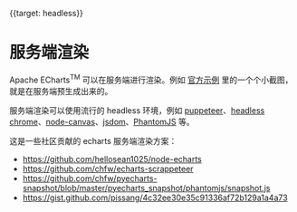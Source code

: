 
{{target: headless}}

# 服务端渲染

Apache ECharts<sup>TM</sup> 可以在服务端进行渲染。例如 [官方示例](https://echarts.apache.org/examples/zh/index.html) 里的一个个小截图，就是在服务端预生成出来的。

服务端渲染可以使用流行的 headless 环境，例如 [puppeteer](https://github.com/GoogleChrome/puppeteer)、[headless chrome](https://chromium.googlesource.com/chromium/src/+/lkgr/headless/README.md)、[node-canvas](https://github.com/Automattic/node-canvas)、[jsdom](https://github.com/jsdom/jsdom)、[PhantomJS](http://phantomjs.org/) 等。

这是一些社区贡献的 echarts 服务端渲染方案：

+ https://github.com/hellosean1025/node-echarts
+ https://github.com/chfw/echarts-scrappeteer
+ https://github.com/chfw/pyecharts-snapshot/blob/master/pyecharts_snapshot/phantomjs/snapshot.js
+ https://gist.github.com/pissang/4c32ee30e35c91336af72b129a1a4a73
